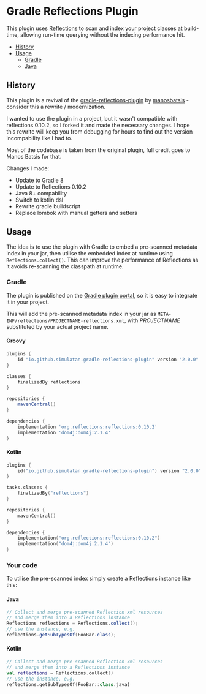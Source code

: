 # Gradle Reflections Plugin

This plugin uses [Reflections](https://github.com/ronmamo/reflections) to scan and index your project classes
at build-time, allowing run-time querying without the indexing performance hit.


<!-- TOC depthFrom:2 depthTo:6 withLinks:1 updateOnSave:1 orderedList:0 -->

- [History](#history)
- [Usage](#usage)
    - [Gradle](#gradle)
    - [Java](#java)

<!-- /TOC -->

## History
This plugin is a revival of the [gradle-reflections-plugin](https://github.com/manosbatsis/gradle-reflections-plugin) by [manosbatsis](https://github.com/manosbatsis) - consider this a rewrite / modernization.

I wanted to use the plugin in a project, but it wasn't compatible with reflections 0.10.2, so I forked it and made the necessary changes.
I hope this rewrite will keep you from debugging for hours to find out the version incompability like I had to.

Most of the codebase is taken from the original plugin, full credit goes to Manos Batsis for that.

Changes I made:
- Update to Gradle 8
- Update to Reflections 0.10.2
- Java 8+ compability
- Switch to kotlin dsl
- Rewrite gradle buildscript
- Replace lombok with manual getters and setters

## Usage

The idea is to use the plugin with Gradle to embed a pre-scanned metadata index in your jar,
then utilise the embedded index at runtime using `Reflections.collect()`.
This can improve the performance of Reflections as it avoids re-scanning the classpath at runtime.

### Gradle

The plugin is published on the [Gradle plugin portal](https://plugins.gradle.org/plugin/io.github.simulatan.gradle-reflections-plugin),
so it is easy to integrate it in your project.

This will add the pre-scanned
metadata index in your jar as `META-INF/reflections/PROJECTNAME-reflections.xml`, with
*PROJECTNAME* substituted by your actual project name.

#### Groovy

```gradle
plugins {
	id "io.github.simulatan.gradle-reflections-plugin" version "2.0.0"
}

classes {
    finalizedBy reflections
}

repositories {
	mavenCentral()
}

dependencies {
	implementation 'org.reflections:reflections:0.10.2'
	implementation 'dom4j:dom4j:2.1.4'
}
```

#### Kotlin

```kotlin
plugins {
    id("io.github.simulatan.gradle-reflections-plugin") version "2.0.0"
}

tasks.classes {
    finalizedBy("reflections")
}

repositories {
    mavenCentral()
}

dependencies {
    implementation("org.reflections:reflections:0.10.2")
    implementation("dom4j:dom4j:2.1.4")
}
```

### Your code

To utilise the pre-scanned index simply create a Reflections instance like this:

#### Java

```java
// Collect and merge pre-scanned Reflection xml resources
// and merge them into a Reflections instance
Reflections reflections = Reflections.collect();
// use the instance, e.g.
reflections.getSubTypesOf(FooBar.class);
```

#### Kotlin

```kotlin
// Collect and merge pre-scanned Reflection xml resources
// and merge them into a Reflections instance
val reflections = Reflections.collect()
// use the instance, e.g.
reflections.getSubTypesOf(FooBar::class.java)
```
